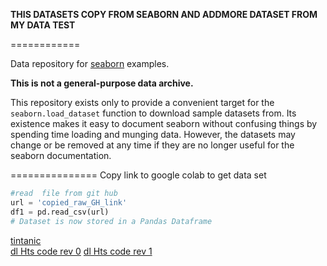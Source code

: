 **THIS DATASETS COPY FROM SEABORN AND ADDMORE DATASET FROM MY DATA TEST**

============

Data repository for [seaborn](http://seaborn.pydata.org/) examples.

**This is not a general-purpose data archive.**

This repository exists only to provide a convenient target for the `seaborn.load_dataset` function to download sample datasets from. Its existence makes it easy to document seaborn without confusing things by spending time loading and munging data. However, the datasets may change or be removed at any time if they are no longer useful for the seaborn documentation.


===============
Copy link to google colab to get data set
```python
#read  file from git hub
url = 'copied_raw_GH_link'
df1 = pd.read_csv(url)
# Dataset is now stored in a Pandas Dataframe
```


[tintanic]()  
[dl Hts code rev 0]() 
[dl Hts code rev 1]() 
